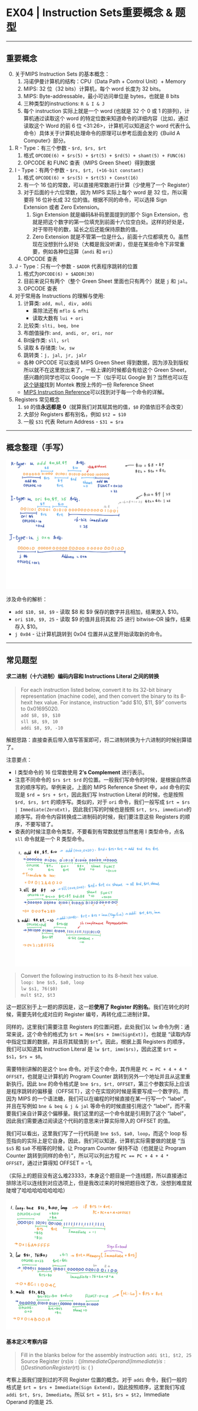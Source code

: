 # EX04 | Instruction Sets重要概念 & 题型

- - - -
## 重要概念
0. 关于MIPS Instruction Sets 的基本概念：
	1. 冯诺伊曼计算机的结构：CPU（Data Path + Control Unit）+ Memory
	2. MIPS: 32 位（32 bits）计算机，每个 word 长度为 32 bits。
	3. MIPS: Byte-addressable，最小可访问单位是 bytes，也就是 8 bits
	4. 三种类型的instructions: `R & I & J`
	5. 每个 instruction 实际上就是一个 word (也就是 32 个 0 或 1 的排列)，计算机通过读取这个 word 的特定位数来知道命令的详细内容（比如，通过读取这个 Word 的前 6 位 <31:26>，计算机可以知道这个 word 代表什么命令）具体关于计算机处理命令的原理可以参考后面会发的《Build A Computer》部分。
1. R - Type：有三个参数 - `$rd, $rs, $rt`
	1. 格式 `OPCODE(6) + $rs(5) + $rt(5) + $rd(5) + shamt(5) + FUNC(6)`
	2. OPCODE 和 FUNC 查表（MIPS Green Sheet）得到数据
2. I - Type：有两个参数 - `$rs, $rt, (+16-bit constant)`
	1. 格式 `OPCODE(6) + $rs(5) + $rt(5) + Const(16)` 
	2. 有一个 16 位的常数，可以直接用常数进行计算（少使用了一个 Register）
	3. 对于后面的十六位常数，因为 MIPS 实际上每个 word 是 32 位，所以需要将 16 位补长成 32 位的值。根据不同的命令，可以选择 Sign Extension 或者 Zero Extension。
		1. Sign Extension 就是编码&补码里面提到的那个 Sign Extension，也就是把这个数字的第一位填充到前面十六位空白处。这样的好处是，对于带符号的数，延长之后还能保持原数的值。
		2. Zero Extension 就是不管第一位是什么，前面十六位都填充 0。虽然现在没想到什么好处（大概是我没听课），但是在某些命令下非常重要，例如各种位运算（`andi` 和 `ori`）
	4. OPCODE 查表
3. J - Type：只有一个参数 - `$ADDR` 代表程序跳转的位置
	1. 格式为`OPCODE(6) + $ADDR(30)`
	2. 目前来说只有两个（整个 Green Sheet 里面也只有两个）就是 `j` 和 `jal`。
	3. OPCODE 查表
4. 对于常用各 Instructions 的理解与使用:
	1. 计算类: `add, mul, div, addi` 
		- 乘除法还有 `mflo & mfhi`
		- 读取大数有 `lui + ori`
	2. 比较类: `slti, beq, bne`
	3. 布朗值操作: `and, andi, or, ori, nor`
	4. Bit操作类: `sll, srl`
	5. 读取 & 存储类: `lw, sw`
	6. 跳转类：`j, jal, jr, jalr`
	- 各种 OPCODE 可以查阅 MIPS Green Sheet 得到数据，因为涉及到版权所以就不在这里放出来了，一般上课的时候都会有给这个 Green Sheet，感兴趣的同学也可以 Google 一下（似乎可以 Google 到？当然也可以在[这个链接](http://www.cs.unc.edu/~montek/teaching/Comp411-Fall18/MIPS_Green_Sheet.pdf)找到 Montek 教授上传的一份 Reference Sheet
	- [MIPS Instruction Reference](http://www.mrc.uidaho.edu/mrc/people/jff/digital/MIPSir.html)可以找到对于每一个命令的详解。
5. Registers 常见概念
	1. `$0` 的值**永远都是 0**（就算我们对其赋其他的值，`$0` 的值依旧不会改变）
	2. 大部分 Registers 都有别名，例如 `$t2 = $10`
	3. 一般 `$31` 代表 Return Address - `$31 = $ra`
- - - -
## 概念整理（手写）

![](EX04%20%7C%20Instruction%20Sets%E9%87%8D%E8%A6%81%E6%A6%82%E5%BF%B5%20&%20%E9%A2%98%E5%9E%8B/bear_sketch@2x.png)

涉及命令的解析：
- `add $10, $8, $9` - 读取 $8 和 $9 保存的数字并且相加，结果放入 $10。
- `ori $10, $9, 25` - 读取 $9 的值并且将其和 25 进行 bitwise-OR 操作，结果存入 $10。
- `j 0x04` - 让计算机跳转到 0x04 位置并从这里开始读取新的命令。
- - - -
## 常见题型
#### 求二进制（十六进制）编码内容和 Instructions Literal 之间的转换
> For each instruction listed below, convert it to its 32-bit binary representation (machine code), and then convert the binary to its 8-hexit hex value. For instance, instruction “add $10, $11, $9” converts to 0x01695020.  
> `add $8, $9, $10`  
> `sll $8, $9, 10`  
> `addi $8, $9, -10`  

解题思路：直接查表后带入值写答案即可，将二进制转换为十六进制的时候别算错了。

注意要点：
- I 类型命令的 16 位常数使用 **2’s Complement** 进行表示。
- 注意不同命令的 `$rs $rt $rd` 的位置。一般我们写命令的时候，是根据自然语言的顺序写的。举例来说，上面的 MIPS Reference Sheet 中，`add` 命令的实现是 `$rd = $rs + $rt`，因此我们写 Instruction Literal 的时候，也是按照 `$rd, $rs, $rt` 的顺序写。类似的，对于 `ori` 命令，我们一般写成 `$rt = $rs | Immediate(ZeroExt)`，因此我们写的时候也是按照 `$rt, $rs, immediate`的顺序写。将命令内容转换成二进制码的时候，我们要注意这些 Registers 的顺序，不要写错了。
- 查表的时候注意命令类型，不要看到有常数就想当然套用 I 类型命令，点名 `sll` 命令就是一个 R 类型命令。
![](EX04%20%7C%20Instruction%20Sets%E9%87%8D%E8%A6%81%E6%A6%82%E5%BF%B5%20&%20%E9%A2%98%E5%9E%8B/bear_sketch@2x%202.png)

> Convert the following instruction to its 8-hexit hex value.   
> `loop: bne $s5, $a0, loop`  
> `lw $s1, 76($0)`  
> `mult $t2, $t3`  

这一题区别于上一题的原因是，这一题**使用了 Register 的别名**。我们在转化的时候，需要先转化成对应的 Register 编号，再转化成二进制计算。

同样的，这里我们需要注意 Registers 的位置问题，此处我们以 `lw` 命令为例：通常来说，这个命令的格式为 `$rt = Mem[$rs + Imm(SignExt)]`，也就是 “读取内存中指定位置的数据，并且将其赋值到 `$rt`”。因此，根据上面 Registers 的顺序，我们可以知道其 Instruction Literal 是 `lw $rt, imm($rs)`，因此这里 `$rt = $s1`，`$rs = $0`。

需要特别讲解的是这个 `bne` 命令。对于这个命令，其作用是 `PC = PC + 4 + 4 * OFFSET`，也就是让计算机的 Program Counter 跳转到另外一个地址并且从这里重新执行。因此 `bne` 的命令格式是 `bne $rs, $rt, OFFSET`，第三个参数实际上应该是程序跳转的偏移量（OFFSET），这个在实现的时候是需要写成一个数字的。而因为 MIPS 的一个语法糖，我们可以在编程的时候直接在某一行写一个 “label”，并且在写例如 `bne & beq & j & jal` 等命令的时候直接引用这个 “label”，而不需要我们亲自计算这个偏移量。我们这里的这一个命令就是引用到了这个 “label”，因此我们需要通过阅读这个代码的意思来计算实际带入的 OFFSET 的值。

我们可以看出，这里我们写了一行代码是 `bne $s5, $a0, loop`，而这个 loop 标签指向的实际上是它自身。因此，我们可以知道，计算机实际需要做的就是 “当 `$s5` 和 `$a0` 不相等的时候，让 Program Counter 保持不动（也就是让 Program Counter 跳转到同样的命令）”，所以可以列出方程 `PC == PC + 4 + 4 * OFFSET`，通过计算得知 OFFSET = -1。

（实际上的题目没有这么难23333，本身这个题目是一个连线题，所以直接通过排除法可以连线到对应选项上，但是我改过来的时候把题目改了改，没想到难度就陡增了哈哈哈哈哈哈哈哈）

![](EX04%20%7C%20Instruction%20Sets%E9%87%8D%E8%A6%81%E6%A6%82%E5%BF%B5%20&%20%E9%A2%98%E5%9E%8B/bear_sketch@2x%203.png)

#### 基本定义考察内容
> Fill in the blanks below for the assembly instruction `addi $t1, $t2, 25`  
> Source Register ($rs) is: (   )  
> Immediate Operand (Immediate) is: (   )  
> Destination Register ($rt) is: (   )  

考察上面我们提到过的不同 Register 位置的概念。对于 `addi` 命令，我们一般的格式是 `$rt = $rs + Immediate(Sign Extend)`，因此按照顺序，这里我们写成 `addi $rt, $rs, Immediate`。所以 `$rt = $t1`，`$rs = $t2`，Immediate Operand 的值是 25.
